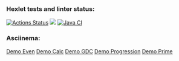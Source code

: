 ### Hexlet tests and linter status:
[![Actions Status](https://github.com/Plasticc66/java-project-lvl1/workflows/hexlet-check/badge.svg)](https://github.com/Plasticc66/java-project-lvl1/actions/workflows/hexlet-check.yml)
<a href="https://codeclimate.com/github/codeclimate/codeclimate/maintainability"><img src="https://api.codeclimate.com/v1/badges/a99a88d28ad37a79dbf6/maintainability" /></a>
[![Java CI](https://github.com/Plasticc66/java-project-lvl1/actions/workflows/build-gradle.yml/badge.svg)](https://github.com/Plasticc66/java-project-lvl1/actions/workflows/build-gradle.yml)


### Asciinema:

[Demo Even](https://asciinema.org/a/MnztiQdWwKHFWqNqRugi1MQJT)   [Demo Calc](https://asciinema.org/a/LpixPycV4jGpop6pGMPErtMTl)   [Demo GDC](https://asciinema.org/a/NzGNQYDBKx3mdXY6pSZbNuZOo)   [Demo Progression](https://asciinema.org/a/QdlazCRJyNwhFxlr8hn4F3ibw)   [Demo Prime](https://asciinema.org/a/sgv1PUi2EmTsl0XgIuinYn97S)

